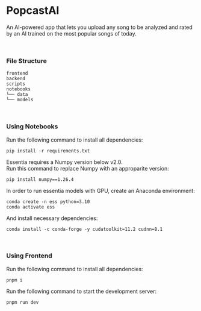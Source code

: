 # PopcastAI
An AI-powered app that lets you upload any song to be analyzed and rated by an AI trained on the most popular songs of today.

<br/>

### File Structure

```
frontend
backend
scripts
notebooks
└── data
└── models
```

<br/>

### Using Notebooks

Run the following command to install all dependencies:
```
pip install -r requirements.txt
```

Essentia requires a Numpy version below v2.0. <br/>
Run this command to replace Numpy with an approparite version:

```
pip install numpy==1.26.4
```

In order to run essentia models with GPU, create an Anaconda environment:
```
conda create -n ess python=3.10
conda activate ess
```
And install necessary dependencies:
```
conda install -c conda-forge -y cudatoolkit=11.2 cudnn=8.1
```

<br/>

### Using Frontend
Run the following command to install all dependencies:
```
pnpm i
```

Run the following command to start the development server:
```
pnpm run dev
```
